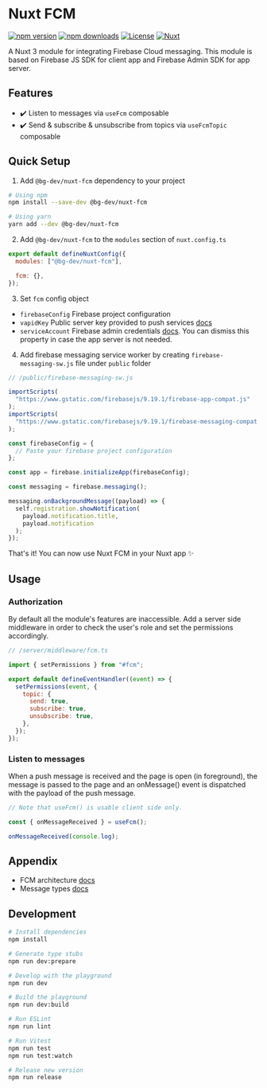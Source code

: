 # Nuxt FCM

[![npm version][npm-version-src]][npm-version-href]
[![npm downloads][npm-downloads-src]][npm-downloads-href]
[![License][license-src]][license-href]
[![Nuxt][nuxt-src]][nuxt-href]

A Nuxt 3 module for integrating Firebase Cloud messaging. This module is based on Firebase JS SDK for client app and Firebase Admin SDK for app server.

## Features

- ✔️ Listen to messages via `useFcm` composable
- ✔️ Send & subscribe & unsubscribe from topics via `useFcmTopic` composable

## Quick Setup

1. Add `@bg-dev/nuxt-fcm` dependency to your project

```bash
# Using npm
npm install --save-dev @bg-dev/nuxt-fcm

# Using yarn
yarn add --dev @bg-dev/nuxt-fcm
```

2. Add `@bg-dev/nuxt-fcm` to the `modules` section of `nuxt.config.ts`

```js
export default defineNuxtConfig({
  modules: ["@bg-dev/nuxt-fcm"],

  fcm: {},
});
```

3. Set `fcm` config object

- `firebaseConfig` Firebase project configuration
- `vapidKey` Public server key provided to push services [docs](https://firebase.google.com/docs/cloud-messaging/js/client?authuser=0#configure_web_credentials_with)
- `serviceAccount` Firebase admin credentials [docs](https://firebase.google.com/docs/admin/setup?authuser=0#initialize_the_sdk_in_non-google_environments). You can dismiss this property in case the app server is not needed.

4. Add firebase messaging service worker by creating `firebase-messaging-sw.js` file under `public` folder

```js
// /public/firebase-messaging-sw.js

importScripts(
  "https://www.gstatic.com/firebasejs/9.19.1/firebase-app-compat.js"
);
importScripts(
  "https://www.gstatic.com/firebasejs/9.19.1/firebase-messaging-compat.js"
);

const firebaseConfig = {
  // Paste your firebase project configuration
};

const app = firebase.initializeApp(firebaseConfig);

const messaging = firebase.messaging();

messaging.onBackgroundMessage((payload) => {
  self.registration.showNotification(
    payload.notification.title,
    payload.notification
  );
});
```

That's it! You can now use Nuxt FCM in your Nuxt app ✨

## Usage

### Authorization

By default all the module's features are inaccessible. Add a server side middleware in order to check the user's role and set the permissions accordingly.

```js
// /server/middleware/fcm.ts

import { setPermissions } from "#fcm";

export default defineEventHandler((event) => {
  setPermissions(event, {
    topic: {
      send: true,
      subscribe: true,
      unsubscribe: true,
    },
  });
});
```

### Listen to messages

When a push message is received and the page is open (in foreground), the message is passed to the page and an onMessage() event is dispatched with the payload of the push message.

```js
// Note that useFcm() is usable client side only.

const { onMessageReceived } = useFcm();

onMessageReceived(console.log);
```

## Appendix

- FCM architecture [docs](https://firebase.google.com/docs/cloud-messaging/fcm-architecture)
- Message types [docs](https://firebase.google.com/docs/cloud-messaging/concept-options)

## Development

```bash
# Install dependencies
npm install

# Generate type stubs
npm run dev:prepare

# Develop with the playground
npm run dev

# Build the playground
npm run dev:build

# Run ESLint
npm run lint

# Run Vitest
npm run test
npm run test:watch

# Release new version
npm run release
```

<!-- Badges -->

[npm-version-src]: https://img.shields.io/npm/v/@bg-dev/nuxt-fcm/latest.svg?style=flat&colorA=18181B&colorB=28CF8D
[npm-version-href]: https://npmjs.com/package/@bg-dev/nuxt-fcm
[npm-downloads-src]: https://img.shields.io/npm/dm/@bg-dev/nuxt-fcm.svg?style=flat&colorA=18181B&colorB=28CF8D
[npm-downloads-href]: https://npmjs.com/package/@bg-dev/nuxt-fcm
[license-src]: https://img.shields.io/npm/l/@bg-dev/nuxt-fcm.svg?style=flat&colorA=18181B&colorB=28CF8D
[license-href]: https://npmjs.com/package/@bg-dev/nuxt-fcm
[nuxt-src]: https://img.shields.io/badge/Nuxt-18181B?logo=nuxt.js
[nuxt-href]: https://nuxt.com
